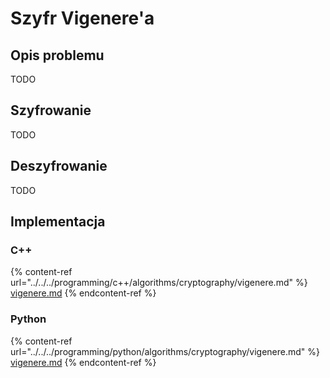 # Szyfr Vigenere'a

## Opis problemu

TODO

## Szyfrowanie

TODO

## Deszyfrowanie

TODO

## Implementacja

### C++

{% content-ref url="../../../programming/c++/algorithms/cryptography/vigenere.md" %}
[vigenere.md](../../../programming/c++/algorithms/cryptography/vigenere.md)
{% endcontent-ref %}

### Python

{% content-ref url="../../../programming/python/algorithms/cryptography/vigenere.md" %}
[vigenere.md](../../../programming/python/algorithms/cryptography/vigenere.md)
{% endcontent-ref %}
